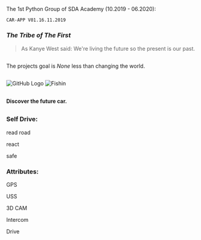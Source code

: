 
##
  The 1st Python Group of SDA Academy (10.2019 - 06.2020):


                
    CAR-APP V01.16.11.2019


 ###  *The Tribe of The First* 
 
 

>As Kanye West said:
> We're living the future so
> the present is our past.
##
The projects goal is *None* less than changing the world. 
 ##
![GitHub Logo](/https://www.discogs.com/release/6705192-Truth-Is-Stranger-Than-Fishin/images )
![Fishin](https://www.discogs.com/release/6705192-Truth-Is-Stranger-Than-Fishin/images)

##

#### Discover the future car.
## 
### Self Drive:


read road

react

safe

 ### Attributes:

GPS

USS

3D CAM

Intercom

Drive

